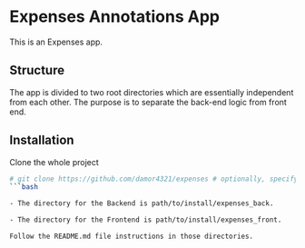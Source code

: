 Expenses Annotations App
========================

This is an Expenses app.

## Structure
The app is divided to two root directories which are
essentially independent from each other. The purpose is to
separate the back-end logic from front end. 

## Installation

Clone the whole project 

```bash
# git clone https://github.com/damor4321/expenses # optionally, specify the directory in which to clone
```bash

- The directory for the Backend is path/to/install/expenses_back.

- The directory for the Frontend is path/to/install/expenses_front.

Follow the README.md file instructions in those directories. 

